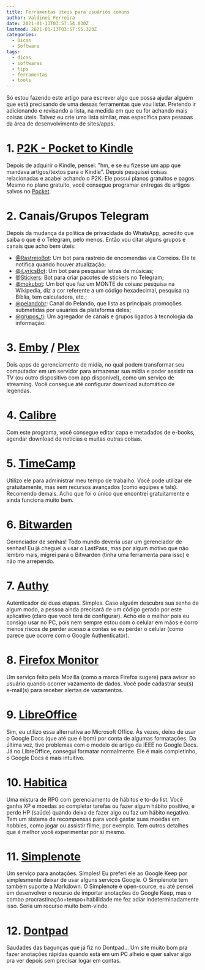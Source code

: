 ```yaml
---
title: Ferramentas úteis para usuários comuns
author: Valdinei Ferreira
date: 2021-01-13T03:57:54.030Z
lastmod: 2021-01-13T03:57:55.323Z
categories:
  - Dicas
  - Software
tags:
  - dicas
  - softwares
  - tips
  - ferramentas
  - tools
---
```

Só estou fazendo este artigo para escrever algo que possa ajudar alguém que está precisando de uma dessas ferramentas que vou listar. Pretendo ir adicionando e revisando a lista, na medida em que eu for achando mais coisas úteis. Talvez eu crie uma lista similar, mas específica para pessoas da área de desenvolvimento de sites/apps.

# 1. [P2K - Pocket to Kindle](https://p2k.co)
Depois de adquirir o Kindle, pensei: "hm, e se eu fizesse um app que mandava artigos/textos para o Kindle". Depois pesquisei coisas relacionadas e acabei achando o P2K.
Ele possui planos gratuitos e pagos. Mesmo no plano gratuito, você consegue programar entregas de artigos salvos no [Pocket](https://getpocket.com).

# 2. Canais/Grupos Telegram
Depois da mudança da política de privacidade do WhatsApp, acredito que saiba o que é o Telegram, pelo menos. Então vou citar alguns grupos e canais que acho bem úteis:
- [@RastreioBot](https://t.me/RastreioBot): Um bot para rastreio de encomendas via Correios. Ele te notifica quando houver atualização;
- [@iLyricsBot](https://t.me/iLyricsBot): Um bot para pesquisar letras de músicas;
- [@Stickers](https://t.me/Stickers): Bot para criar pacotes de stickers no Telegram;
- [@mokubot](https://t.me/mokubot): Um bot que faz um MONTE de coisas: pesquisa na Wikipedia, diz a cor referente a um código hexadecimal, pesquisa na Bíblia, tem calculadora, etc.;
- [@pelandobr](https://t.me/pelandobr): Canal do Pelando, que lista as principais promoções submetidas por usuários da plataforma deles;
- [@grupos_ti](https://t.me/grupos_ti): Um agregador de canais e grupos ligados à tecnologia da informação.

# 3. [Emby](https://emby.media) / [Plex](https://www.plex.tv)
Dois apps de gerenciamento de mídia, no qual podem transformar seu computador em um servidor para armazenar sua mídia e poder assistir na TV (ou outro dispositivo com app disponível), como um serviço de streaming. Você consegue até configurar download automático de legendas.

# 4. [Calibre](https://calibre-ebook.com)
Com este programa, você consegue editar capa e metadados de e-books, agendar download de notícias e muitas outras coisas.

# 5. [TimeCamp](https://www.timecamp.com)
Utilizo ele para administrar meu tempo de trabalho. Você pode utilizar ele gratuitamente, mas sem recursos avançados (como equipes e tals). Recomendo demais. Acho que foi o único que encontrei gratuitamente e ainda funciona muito bem.

# 6. [Bitwarden](https://bitwarden.com)
Gerenciador de senhas! Todo mundo deveria usar um gerenciador de senhas! Eu já cheguei a usar o LastPass, mas por algum motivo que não lembro mais, migrei para o Bitwarden (tinha uma ferramenta para isso) e não me arrependo.

# 7. [Authy](https://authy.com)
Autenticador de duas etapas. Simples. Caso alguém descubra sua senha de algum modo, a pessoa ainda precisará de um código gerado por este aplicativo (claro que você terá de configurar).
Acho ele o melhor pois eu consigo usar no PC, pois nem sempre estou com o celular em mãos e corro menos riscos de perder acesso a contas se eu perder o celular (como parece que ocorre com o Google Authenticator).

# 8. [Firefox Monitor](https://monitor.firefox.com)
Um serviço feito pela Mozilla (como a marca Firefox sugere) para avisar ao usuário quando ocorrer vazamento de dados. Você pode cadastrar seu(s) e-mail(s) para receber alertas de vazamentos.

# 9. [LibreOffice](https://pt-br.libreoffice.org)
Sim, eu utilizo essa alternativa ao Microsoft Office. Às vezes, deixo de usar o Google Docs (que até que é bom) por conta de algumas formatações. Da última vez, tive problemas com o modelo de artigo da IEEE no Google Docs. Já no LibreOffice, consegui formatar normalmente. Ele é mais completinho, o Google Docs é mais intuitivo.

# 10. [Habitica](https://habitica.com)
Uma mistura de RPG com gerenciamento de hábitos e to-do list. Você ganha XP e moedas ao completar tarefas ou fazer algum hábito positivo, e perde HP (saúde) quando deixa de fazer algo ou faz um hábito negativo. Tem um sistema de recompensas para você gastar suas moedas em hobbies, como jogar ou assistir filme, por exemplo. Tem outros detalhes que é melhor você experimentar por si mesmo.

# 11. [Simplenote](https://simplenote.com)
Um serviço para anotações. Simples! Eu preferi ele ao Google Keep por simplesmente deixar de usar alguns serviços Google. O Simplenote tem também suporte a Markdown.
O Simplenote é open-source, eu até pensei em desenvolver o recurso de importar anotações do Google Keep, mas o combo procrastinação+tempo+habilidade me fez adiar indeterminadamente isso. Seria um recurso muito bem-vindo.

# 12. [Dontpad](http://dontpad.com)
Saudades das bagunças que já fiz no Dontpad... Um site muito bom pra fazer anotações rápidas quando está em um PC alheio e quer salvar algo pra ver depois sem precisar logar em contas.